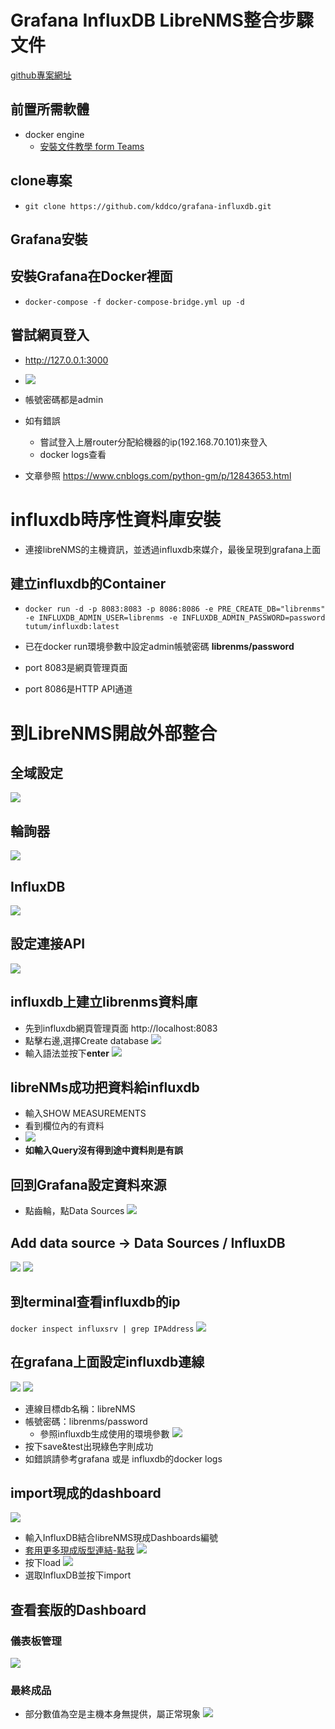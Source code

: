 # Grafana InfluxDB LibreNMS整合步驟文件
[github專案網址](https://github.com/kddco/grafana-influxdb)
## 前置所需軟體
- docker engine
    - [安裝文件教學 form Teams ](https://teams.microsoft.com/l/file/50770BFC-6D2A-4D70-9976-58D483825242?tenantId=46d33a5d-acec-4d74-969f-29a02daf8af0&fileType=pdf&objectUrl=https%3A%2F%2Fiiiorgtw.sharepoint.com%2Fteams%2FLibreNMS%2FShared%20Documents%2FGeneral%2F%E6%9A%91%E6%9C%9F%E5%B7%A5%E8%AE%80%E8%A8%88%E7%95%AB%2Fdocker%20engine%20%E5%AE%89%E8%A3%9D.pdf&baseUrl=https%3A%2F%2Fiiiorgtw.sharepoint.com%2Fteams%2FLibreNMS&serviceName=teams&threadId=19:2ec34ed47fd24bf099b21ecbcd69bc7a@thread.tacv2&groupId=e5ee29ff-ecc1-4146-b966-fb9de70bd807)

## clone專案
- `git clone https://github.com/kddco/grafana-influxdb.git`
## Grafana安裝
## 安裝Grafana在Docker裡面
- `docker-compose -f docker-compose-bridge.yml up -d`
## 嘗試網頁登入
- http://127.0.0.1:3000
- ![](https://i.imgur.com/noE2vhK.png)

- 帳號密碼都是admin
- 如有錯誤
  - 嘗試登入上層router分配給機器的ip(192.168.70.101)來登入
  - docker logs查看
- 文章參照 https://www.cnblogs.com/python-gm/p/12843653.html

# influxdb時序性資料庫安裝
- 連接libreNMS的主機資訊，並透過influxdb來媒介，最後呈現到grafana上面
## 建立influxdb的Container
- `docker run -d -p 8083:8083 -p 8086:8086 -e PRE_CREATE_DB="librenms" -e INFLUXDB_ADMIN_USER=librenms -e INFLUXDB_ADMIN_PASSWORD=password tutum/influxdb:latest`


- 已在docker run環境參數中設定admin帳號密碼 **librenms/password**
- port 8083是網頁管理頁面
- port 8086是HTTP API通道
# 到LibreNMS開啟外部整合
## 全域設定
![](https://i.imgur.com/hLRu9HQ.png)
## 輪詢器
![](https://i.imgur.com/F9GhKCP.png)
## InfluxDB 
 ![](https://i.imgur.com/LqI5EYR.png)
## 設定連接API
![](https://i.imgur.com/Qk4v5LH.png)
## influxdb上建立librenms資料庫
- 先到influxdb網頁管理頁面 http://localhost:8083
- 點擊右邊,選擇Create database
![](https://i.imgur.com/bWPAfT9.png)
- 輸入語法並按下**enter**
![](https://i.imgur.com/qhPxBTj.png)
## libreNMs成功把資料給influxdb
- 輸入SHOW MEASUREMENTS
- 看到欄位內的有資料
- ![](https://i.imgur.com/9BXrIOF.png)
- **如輸入Query沒有得到途中資料則是有誤**
## 回到Grafana設定資料來源
- 點齒輪，點Data Sources
![](https://i.imgur.com/EeeAFSp.png)
## Add data source -> Data Sources / InfluxDB
![](https://i.imgur.com/VIHAjee.png)
![](https://i.imgur.com/727GFYs.png)
## 到terminal查看influxdb的ip
`docker inspect influxsrv | grep IPAddress`
![](https://i.imgur.com/4AN7Pll.png)
## 在grafana上面設定influxdb連線
![](https://i.imgur.com/qW1jGFz.png)
![](https://i.imgur.com/vWfkyrC.png)
- 連線目標db名稱：libreNMS
- 帳號密碼：librenms/password
    - 參照influxdb生成使用的環境參數
![](https://i.imgur.com/8P1jdYt.png)
- 按下save&test出現綠色字則成功
- 如錯誤請參考grafana 或是 influxdb的docker logs
## import現成的dashboard
![](https://i.imgur.com/uHtCpaM.png)
- 輸入InfluxDB結合libreNMS現成Dashboards編號
- [套用更多現成版型連結-點我](https://grafana.com/grafana/dashboards) 
![](https://i.imgur.com/FsvPvme.png)
- 按下load
![](https://i.imgur.com/GRz58WZ.png)
- 選取InfluxDB並按下import
## 查看套版的Dashboard
### 儀表板管理
![](https://i.imgur.com/3MpF1pG.png)
### 最終成品
- 部分數值為空是主機本身無提供，屬正常現象
![](https://i.imgur.com/Wun6S18.png)






